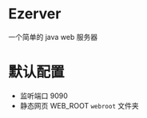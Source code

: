 # Ezerver
一个简单的 java web 服务器

 
# 默认配置
 - 监听端口 9090
 - 静态网页 WEB_ROOT `webroot` 文件夹


                